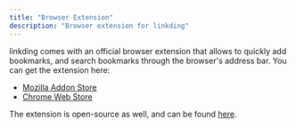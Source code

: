 ```yaml
---
title: "Browser Extension"
description: "Browser extension for linkding"
---
```


linkding comes with an official browser extension that allows to quickly add bookmarks, and search bookmarks through the browser's address bar. You can get the extension here:
- [Mozilla Addon Store](https://addons.mozilla.org/firefox/addon/linkding-extension/)
- [Chrome Web Store](https://chrome.google.com/webstore/detail/linkding-extension/beakmhbijpdhipnjhnclmhgjlddhidpe)

The extension is open-source as well, and can be found [here](https://github.com/sissbruecker/linkding-extension).
